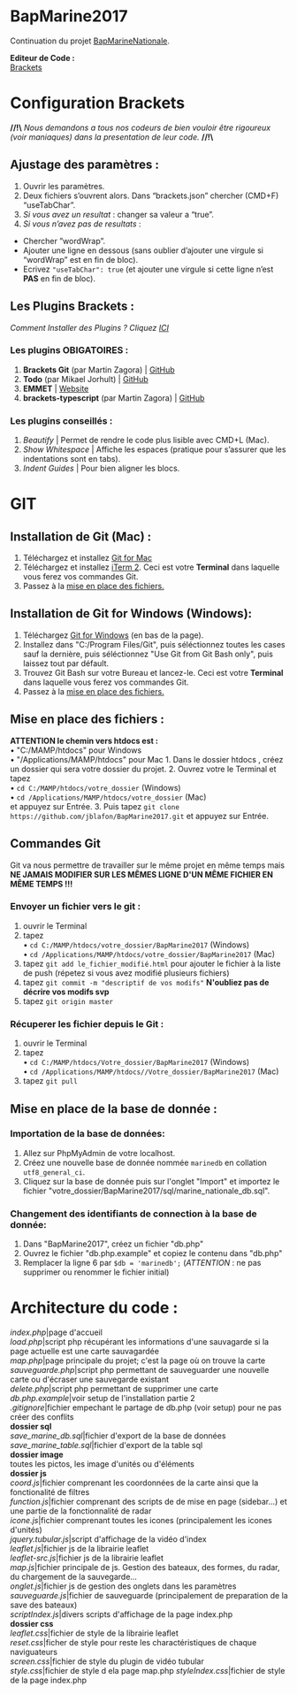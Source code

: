 # BapMarine2017

Continuation du projet [BapMarineNationale](https://github.com/NicolasGauvin/BapMarineNationale).

**Editeur de Code :**  
[Brackets](http://brackets.io/) 

# Configuration Brackets

**//!\\** *Nous demandons a tous nos codeurs de bien vouloir être rigoureux  (voir maniaques) dans la presentation de leur code.* **//!\\**

## Ajustage des paramètres :
1. Ouvrir les paramètres.
2. Deux fichiers s’ouvrent alors. Dans “brackets.json” chercher  (CMD+F) “useTabChar”.
4. *Si vous avez un resultat* : changer sa valeur a “true”.
5. *Si vous n’avez pas de resultats* :
- Chercher ”wordWrap”.
- Ajouter une ligne en dessous (sans oublier d’ajouter une virgule si “wordWrap” est en fin de bloc).
- Ecrivez `"useTabChar": true` (et ajouter une virgule si cette ligne n’est **PAS** en fin de bloc).

## Les Plugins Brackets :

*Comment Installer des Plugins ? Cliquez [ICI](https://www.youtube.com/watch?v=xL0XZ33E7uI)*

### Les plugins OBIGATOIRES :
1. **Brackets Git** (par Martin Zagora) | [GitHub](https://github.com/zaggino/brackets-git)
2. **Todo** (par Mikael Jorhult) | [GitHub](https://github.com/mikaeljorhult/brackets-todo)
3. **EMMET** | [Website](http://emmet.io/)
4. **brackets-typescript** (par Martin Zagora) | [GitHub](https://github.com/zaggino/brackets-typescript)

### Les plugins conseillés :
1. *Beautify* | Permet de rendre le code plus lisible avec CMD+L (Mac).
2. *Show Whitespace* | Affiche les espaces (pratique pour s’assurer que les indentations sont en tabs).
3. *Indent Guides* | Pour bien aligner les blocs.

# GIT

## Installation de Git (Mac) :

1. Téléchargez et installez [Git for Mac](https://git-scm.com/downloads)
2. Téléchargez et installez [iTerm 2](https://www.iterm2.com/downloads.html). Ceci est votre **Terminal** dans laquelle vous ferez vos commandes Git.
3. Passez à la [mise en place des fichiers.](#anchor1)

## Installation de Git for Windows (Windows):

1. Téléchargez [Git for Windows](https://github.com/git-for-windows/git/releases/v2.10.2.windows.1) (en bas de la page).
2. Installez dans "C:/Program Files/Git", puis séléctionnez toutes les cases sauf la dernière, puis séléctionnez "Use Git from Git Bash only", puis laissez tout par défault.
3. Trouvez Git Bash sur votre Bureau et lancez-le. Ceci est votre **Terminal** dans laquelle vous ferez vos commandes Git.
4. Passez à la [mise en place des fichiers.](#anchor1)

## Mise en place des fichiers :

**ATTENTION le chemin vers htdocs est :**  
• "C:/MAMP/htdocs" pour Windows  
• "/Applications/MAMP/htdocs" pour Mac 1\. Dans le dossier htdocs , créez un dossier qui sera votre dossier du projet. 2\. Ouvrez votre le Terminal et tapez  
• `cd C:/MAMP/htdocs/votre_dossier` (Windows)  
• `cd /Applications/MAMP/htdocs/votre_dossier` (Mac)  
et appuyez sur Entrée. 3\. Puis tapez `git clone https://github.com/jblafon/BapMarine2017.git` et appuyez sur Entrée.

## Commandes Git

Git va nous permettre de travailler sur le même projet en même temps mais **NE JAMAIS MODIFIER SUR LES MÊMES LIGNE D'UN MÊME FICHIER EN MÊME TEMPS !!!**

### Envoyer un fichier vers le git :

1. ouvrir le Terminal
2. tapez  
	• `cd C:/MAMP/htdocs/votre_dossier/BapMarine2017` (Windows)  
	• `cd /Applications/MAMP/htdocs/votre_dossier/BapMarine2017` (Mac)
3. tapez `git add le_fichier_modifié.html` pour ajouter le fichier à la liste de push (répetez si vous avez modifié plusieurs fichiers)
4. tapez `git commit -m "descriptif de vos modifs"` **N'oubliez pas de décrire vos modifs svp**
5. tapez `git origin master`

### Récuperer les fichier depuis le Git :

1. ouvrir le Terminal
2. tapez  
	• `cd C:/MAMP/htdocs/Votre_dossier/BapMarine2017` (Windows)  
	• `cd /Applications/MAMP/htdocs//Votre_dossier/BapMarine2017` (Mac) 
3. tapez `git pull`

## Mise en place de la base de donnée :

### Importation de la base de données:

1. Allez sur PhpMyAdmin de votre localhost.
2. Créez une nouvelle base de donnée nommée `marinedb` en collation `utf8_general_ci`.
3. Cliquez sur la base de donnée puis sur l'onglet "Import" et importez le fichier "votre_dossier/BapMarine2017/sql/marine_nationale_db.sql".

### Changement des identifiants de connection à la base de donnée:

1. Dans "BapMarine2017", créez un fichier "db.php"
2. Ouvrez le fichier "db.php.example" et copiez le contenu dans "db.php"
3. Remplacer la ligne 6 par `$db = 'marinedb';` (_ATTENTION_ : ne pas supprimer ou renommer le fichier initial)

# Architecture du code :

_index.php_|page d'accueil  
_load.php_|script php récupérant les informations d'une sauvagarde si la page actuelle est une carte sauvagardée  
_map.php_|page principale du projet; c'est la page où on trouve la carte  
_sauveguarde.php_|script php permettant de sauveguarder une nouvelle carte ou d'écraser une sauvegarde existant  
_delete.php_|script php permettant de supprimer une carte  
_db.php.example_|voir setup de l'installation partie 2  
_.gitignore_|fichier empechant le partage de db.php (voir setup) pour ne pas créer des conflits  
**dossier sql**  
_save_marine_db.sql_|fichier d'export de la base de données  
_save_marine_table.sql_|fichier d'export de la table sql  
**dossier image**  
toutes les pictos, les image d'unités ou d'éléments  
**dossier js**  
_coord.js_|fichier comprenant les coordonnées de la carte ainsi que la fonctionalité de filtres  
_function.js_|fichier comprenant des scripts de de mise en page (sidebar...) et une partie de la fonctionnalité de radar  
_icone.js_|fichier comprenant toutes les icones (principalement les icones d'unités)  
_jquery.tubular.js_|script d'affichage de la vidéo d'index  
_leaflet.js_|fichier js de la librairie leaflet  
_leaflet-src.js_|fichier js de la librairie leaflet  
_map.js_|fichier principale de js. Gestion des bateaux, des formes, du radar, du chargement de la sauvegarde...  
_onglet.js_|fichier js de gestion des onglets dans les paramètres  
_sauveguarde.js_|fichier de sauveguarde (principalement de preparation de la save des bateaux)  
_scriptIndex.js_|divers scripts d'affichage de la page index.php  
**dossier css**  
_leaflet.css_|fichier de style de la librairie leaflet  
_reset.css_|ficher de style pour reste les charactéristiques de chaque naviguateurs  
_screen.css_|fichier de style du plugin de vidéo tubular  
_style.css_|fichier de style d ela page map.php
_styleIndex.css_|fichier de style de la page index.php
